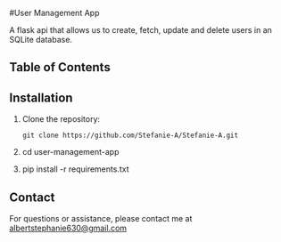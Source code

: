 #User Management App

A flask api that allows us to create, fetch, update and delete users in an SQLite database.

## Table of Contents

## Installation

1. Clone the repository:

   ```shell
   git clone https://github.com/Stefanie-A/Stefanie-A.git

2. cd user-management-app
3. pip install -r requirements.txt

## Contact
For questions or assistance, please contact me at albertstephanie630@gmail.com